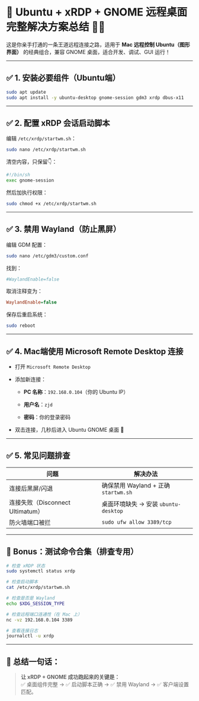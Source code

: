 # 🎯 Ubuntu + xRDP + GNOME 远程桌面完整解决方案总结 🐱‍💻

这是你亲手打通的一条王道远程连接之路，适用于 **Mac 远程控制 Ubuntu（图形界面）** 的经典组合，兼容 GNOME 桌面，适合开发、调试、GUI 运行！

---

## ✅ 1. 安装必要组件（Ubuntu端）

```bash
sudo apt update
sudo apt install -y ubuntu-desktop gnome-session gdm3 xrdp dbus-x11
```

---

## ✅ 2. 配置 xRDP 会话启动脚本

编辑 `/etc/xrdp/startwm.sh`：

```bash
sudo nano /etc/xrdp/startwm.sh
```

清空内容，只保留👇：

```bash
#!/bin/sh
exec gnome-session
```

然后加执行权限：

```bash
sudo chmod +x /etc/xrdp/startwm.sh
```

---

## ✅ 3. 禁用 Wayland（防止黑屏）

编辑 GDM 配置：

```bash
sudo nano /etc/gdm3/custom.conf
```

找到：

```ini
#WaylandEnable=false
```

取消注释变为：

```ini
WaylandEnable=false
```

保存后重启系统：

```bash
sudo reboot
```

---

## ✅ 4. Mac端使用 Microsoft Remote Desktop 连接

- 打开 `Microsoft Remote Desktop`
    
- 添加新连接：
    
    - **PC 名称**：`192.168.0.104`（你的 Ubuntu IP）
        
    - **用户名**：`zjd`
        
    - **密码**：你的登录密码
        
- 双击连接，几秒后进入 Ubuntu GNOME 桌面 🎉
    

---

## ✅ 5. 常见问题排查

|问题|解决办法|
|---|---|
|连接后黑屏/闪退|确保禁用 Wayland + 正确 `startwm.sh`|
|连接失败（Disconnect Ultimatum）|桌面环境缺失 → 安装 `ubuntu-desktop`|
|防火墙端口被拦|`sudo ufw allow 3389/tcp`|

---

## 🎁 Bonus：测试命令合集（排查专用）

```bash
# 检查 xRDP 状态
sudo systemctl status xrdp

# 检查启动脚本
cat /etc/xrdp/startwm.sh

# 检查是否是 Wayland
echo $XDG_SESSION_TYPE

# 检查远程端口连通性（在 Mac 上）
nc -vz 192.168.0.104 3389

# 查看连接日志
journalctl -u xrdp
```

---

## 🎉 总结一句话：

> **让 xRDP + GNOME 成功跑起来的关键是：**  
> ✅ 桌面组件完整 → ✅ 启动脚本正确 → ✅ 禁用 Wayland → ✅ 客户端设置匹配。
